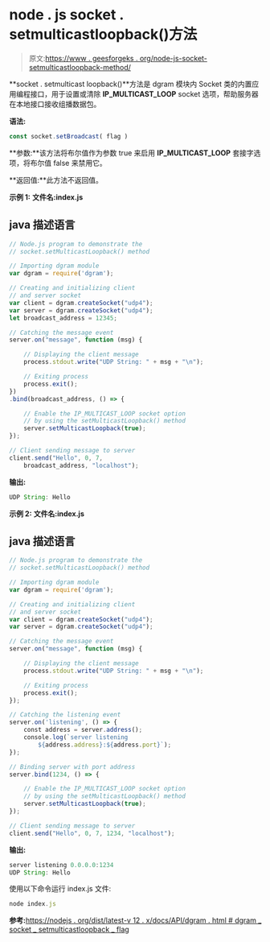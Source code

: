 # node . js socket . setmulticastloopback()方法

> 原文:[https://www . geesforgeks . org/node-js-socket-setmulticastloopback-method/](https://www.geeksforgeeks.org/node-js-socket-setmulticastloopback-method/)

**socket . setmulticast loopback()**方法是 dgram 模块内 Socket 类的内置应用编程接口，用于设置或清除 **IP_MULTICAST_LOOP** socket 选项，帮助服务器在本地接口接收组播数据包。

**语法:**

```js
const socket.setBroadcast( flag )
```

**参数:**该方法将布尔值作为参数 true 来启用 **IP_MULTICAST_LOOP** 套接字选项，将布尔值 false 来禁用它。

**返回值:**此方法不返回值。

**示例 1:** **文件名:index.js**

## java 描述语言

```js
// Node.js program to demonstrate the
// socket.setMulticastLoopback() method

// Importing dgram module
var dgram = require('dgram');

// Creating and initializing client
// and server socket
var client = dgram.createSocket("udp4");
var server = dgram.createSocket("udp4");
let broadcast_address = 12345;

// Catching the message event
server.on("message", function (msg) {

    // Displaying the client message
    process.stdout.write("UDP String: " + msg + "\n");

    // Exiting process
    process.exit();
})
.bind(broadcast_address, () => {

    // Enable the IP_MULTICAST_LOOP socket option
    // by using the setMulticastLoopback() method
    server.setMulticastLoopback(true);
});

// Client sending message to server
client.send("Hello", 0, 7,
    broadcast_address, "localhost");
```

**输出:**

```js
UDP String: Hello
```

**示例 2:** **文件名:index.js**

## java 描述语言

```js
// Node.js program to demonstrate the
// socket.setMulticastLoopback() method

// Importing dgram module
var dgram = require('dgram');

// Creating and initializing client
// and server socket
var client = dgram.createSocket("udp4");
var server = dgram.createSocket("udp4");

// Catching the message event
server.on("message", function (msg) {

    // Displaying the client message
    process.stdout.write("UDP String: " + msg + "\n");

    // Exiting process
    process.exit();
});

// Catching the listening event
server.on('listening', () => {
    const address = server.address();
    console.log(`server listening
        ${address.address}:${address.port}`);
});

// Binding server with port address
server.bind(1234, () => {

    // Enable the IP_MULTICAST_LOOP socket option
    // by using the setMulticastLoopback() method
    server.setMulticastLoopback(true);
});

// Client sending message to server
client.send("Hello", 0, 7, 1234, "localhost");
```

**输出:**

```js
server listening 0.0.0.0:1234
UDP String: Hello
```

使用以下命令运行 index.js 文件:

```js
node index.js
```

**参考:**[https://nodejs . org/dist/latest-v 12 . x/docs/API/dgram . html # dgram _ socket _ setmulticastloopback _ flag](https://nodejs.org/dist/latest-v12.x/docs/api/dgram.html#dgram_socket_setmulticastloopback_flag)